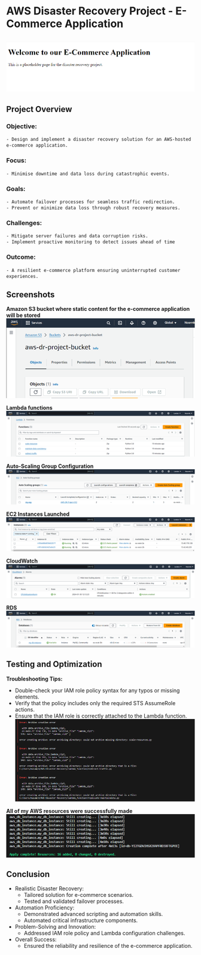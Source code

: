 # AWS Disaster Recovery Project - E-Commerce Application
![Alt text](<Screenshot 2024-01-30 132500.png>)
---
## **Project Overview**
### **Objective:** 
    - Design and implement a disaster recovery solution for an AWS-hosted e-commerce application.
### **Focus:** 
    - Minimise downtime and data loss during catastrophic events.
### **Goals:**
    - Automate failover processes for seamless traffic redirection.
    - Prevent or minimize data loss through robust recovery measures.
### **Challenges:**
    - Mitigate server failures and data corruption risks.
    - Implement proactive monitoring to detect issues ahead of time
### **Outcome:**
    - A resilient e-commerce platform ensuring uninterrupted customer experiences.

## **Screenshots**
**Amazon S3 bucket where static content for the e-commerce application will be stored**
![Alt text](<Screenshot 2024-01-30 122703.png>)

**Lambda functions**
![Alt text](<Screenshot 2024-01-30 122822.png>)

**Auto-Scaling Group Configuration**
![Alt text](<Screenshot 2024-01-30 123037.png>)

**EC2 Instances Launched**
![Alt text](<Screenshot 2024-01-30 122851.png>)

**CloudWatch**
![Alt text](<Screenshot 2024-01-30 125520.png>)

**RDS**
![Alt text](<Screenshot 2024-01-30 123233.png>)

## **Testing and Optimization**
**Troubleshooting Tips:**
   - Double-check your IAM role policy syntax for any typos or missing elements.
   - Verify that the policy includes only the required STS AssumeRole actions.
   - Ensure that the IAM role is correctly attached to the Lambda function.
![Alt text](<Screenshot 2024-01-29 062013.png>)

**All of my AWS resources were successfully made**
![Alt text](<Screenshot 2024-01-30 121404.png>)

## **Conclusion**
   - Realistic Disaster Recovery:
        - Tailored solution for e-commerce scenarios.
        - Tested and validated failover processes.
   - Automation Proficiency:
        - Demonstrated advanced scripting and automation skills.
        - Automated critical infrastructure components.
   - Problem-Solving and Innovation:
        - Addressed IAM role policy and Lambda configuration challenges.
   - Overall Success:
        - Ensured the reliability and resilience of the e-commerce application.

